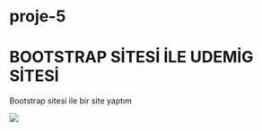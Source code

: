 # proje-5
<h1>BOOTSTRAP SİTESİ İLE UDEMİG SİTESİ</h1>

<p>Bootstrap sitesi ile bir site yaptım</p>

![](/%C4%B0mg/bootstrap.gif)

